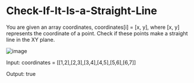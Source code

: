 # Check-If-It-Is-a-Straight-Line

You are given an array coordinates, coordinates[i] = [x, y], where [x, y] represents the coordinate of a point. Check if these points make a straight line in the XY plane.

![image](https://user-images.githubusercontent.com/70264806/120930601-9c8d3680-c70b-11eb-8130-4a166a7c0b1c.png)

Input: coordinates = [[1,2],[2,3],[3,4],[4,5],[5,6],[6,7]]

Output: true

